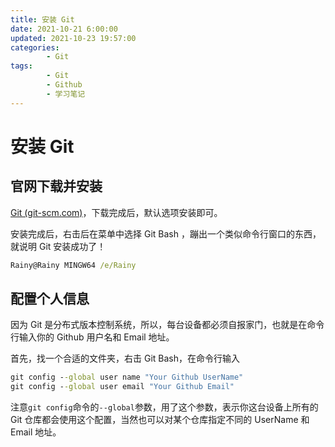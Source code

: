 ```yaml
---
title: 安装 Git
date: 2021-10-21 6:00:00
updated: 2021-10-23 19:57:00
categories:
        - Git
tags:
        - Git
        - Github
        - 学习笔记
---
```


# 安装 Git

## 官网下载并安装

[Git (git-scm.com)](https://git-scm.com/)，下载完成后，默认选项安装即可。

安装完成后，右击后在菜单中选择 Git Bash ，蹦出一个类似命令行窗口的东西，就说明 Git 安装成功了！

```cmd
Rainy@Rainy MINGW64 /e/Rainy
```

## 配置个人信息

因为 Git 是分布式版本控制系统，所以，每台设备都必须自报家门，也就是在命令行输入你的 Github 用户名和 Email 地址。

首先，找一个合适的文件夹，右击 Git Bash，在命令行输入

```cmd
git config --global user name "Your Github UserName"
git config --global user email "Your Github Email"
```

注意`git config`命令的`--global`参数，用了这个参数，表示你这台设备上所有的 Git 仓库都会使用这个配置，当然也可以对某个仓库指定不同的 UserName 和 Email 地址。
